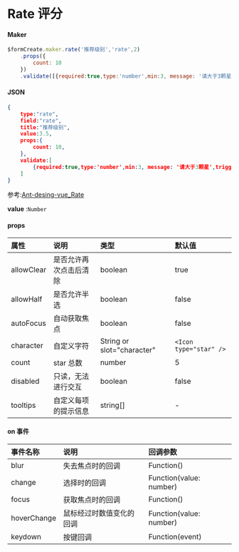 # Rate 评分

#### Maker
```js
$formCreate.maker.rate('推荐级别','rate',2)
    .props({
        count: 10
    })
    .validate([{required:true,type:'number',min:3, message: '请大于3颗星',trigger:'change'}])
```

#### JSON
```json
{
    type:"rate",
    field:"rate",
    title:"推荐级别",
    value:3.5,
    props:{
        count: 10,
    },
    validate:[
        {required:true,type:'number',min:3, message: '请大于3颗星',trigger:'change'}
    ]
}
```

参考:[Ant-desing-vue_Rate](https://www.antdv.com/components/rate-cn/)

**value** :`Number`

#### props

| 属性       | 说明                   | 类型                       | 默认值                 |
| :--------- | :--------------------- | :------------------------- | :--------------------- |
| allowClear | 是否允许再次点击后清除 | boolean                    | true                   |
| allowHalf  | 是否允许半选           | boolean                    | false                  |
| autoFocus  | 自动获取焦点           | boolean                    | false                  |
| character  | 自定义字符             | String or slot="character" | `<Icon type="star" />` |
| count      | star 总数              | number                     | 5                      |
| disabled   | 只读，无法进行交互     | boolean                    | false                  |
| tooltips   | 自定义每项的提示信息   | string[]                   | -                      |



#### on 事件

| 事件名称    | 说明                     | 回调参数                |
| :---------- | :----------------------- | :---------------------- |
| blur        | 失去焦点时的回调         | Function()              |
| change      | 选择时的回调             | Function(value: number) |
| focus       | 获取焦点时的回调         | Function()              |
| hoverChange | 鼠标经过时数值变化的回调 | Function(value: number) |
| keydown     | 按键回调                 | Function(event)         |